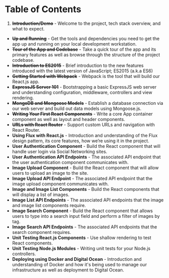 # Table of Contents

 1. **~~Introduction/Demo~~** - Welcome to the project, tech stack overview, and what to expect.
 * **~~Up and Running~~** - Get the tools and dependencies you need to get the app up and running on your local development workstation.
 * **~~Tour of the App and Codebase~~** - Take a quick tour of the app and its primary features as well as browse through the structure of the project codebase.
 * **~~Introduction to ES2015~~** - Brief introduction to the new features introduced with the latest version of JavaScript; ES2015 (a.k.a ES6)
 * **~~Getting Started with Webpack~~** - Webpack is the tool that will build our React.js app.
 * **~~ExpressJS Server 101~~** - Bootstrapping a basic ExpressJS web server and understanding configuration, middleware, controllers and view rendering.
 * **~~MongoDB and Mongoose Models~~** - Establish a database connection via our web server and build out data models using Mongoose.js.
 * **~~Writing Your First React Components~~** - Write a core App container component as well as layout and header components.
 * **~~URLs with React Router~~** - Support custom URLs and navigation with React Router.
 * **Using Flux with React.js** - Introduction and understanding of the Flux design pattern, its core features, how we’re using it in the project.
 * **User Authentication Component** - Build the React component that will handle user login via Social Networking sites.
 * **User Authentication API Endpoints** - The associated API endpoint that the user authentication component communicates with.
 * **Image Upload Component** - Build the React component that will allow users to upload an image to the site.
 * **Image Upload API Endpoint** - The associated API endpoint that the image upload component communicates with.
 * **Image and Image List Components** - Build the React components that will display a list of images.
 * **Image List API Endpoints** - The associated API endpoints that the image and image list components require.
 * **Image Search Component** - Build the React component that allows users to type into a search input field and perform a filter of images by tag.
 * **Image Search API Endpoints** - The associated API endpoints that the search component requires.
 * **Unit Testing React.js Components** - Use shallow rendering to test React components.
 * **Unit Testing Node.js Modules** - Writing unit tests for your Node.js controllers.
 * **Deploying using Docker and Digital Ocean** - Introduction and understanding of Docker and how it's being used to manage our infrastructure as well as deployment to Digital Ocean.
